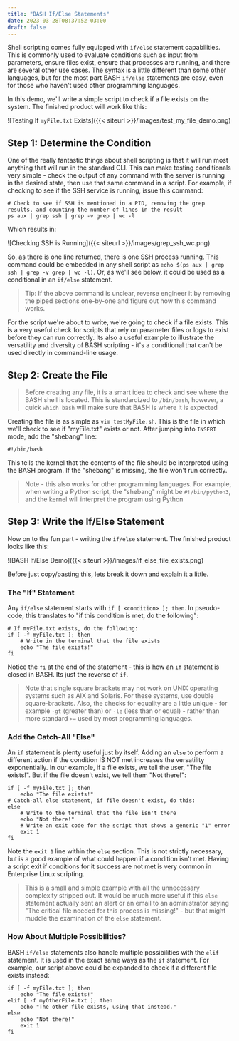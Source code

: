 ```yaml
---
title: "BASH If/Else Statements"
date: 2023-03-28T08:37:52-03:00
draft: false
---
```


Shell scripting comes fully equipped with `if/else` statement capabilities.  This is commonly used to evaluate conditions such as input from parameters, ensure files exist, ensure that processes are running, and there are several other use cases.  The syntax is a little different than some other languages, but for the most part BASH `if/else` statements are easy, even for those who haven't used other programming languages.

In this demo, we'll write a simple script to check if a file exists on the system.  The finished product will work like this:

![Testing If `myFile.txt` Exists]({{< siteurl >}}/images/test_my_file_demo.png)

## Step 1: Determine the Condition
One of the really fantastic things about shell scripting is that it will run most anything that will run in the standard CLI.  This can make testing conditionals very simple - check the output of any command with the server is running in the desired state, then use that same command in a script.  For example, if checking to see if the SSH service is running, issue this command:

``` shell
# Check to see if SSH is mentioned in a PID, removing the grep results, and counting the number of lines in the result
ps aux | grep ssh | grep -v grep | wc -l
```

Which results in:

![Checking SSH is Running]({{< siteurl >}}/images/grep_ssh_wc.png)

So, as there is one line returned, there is one SSH process running.  This command could be embedded in any shell script as `echo $(ps aux | grep ssh | grep -v grep | wc -l)`.  Or, as we'll see below, it could be used as a conditional in an `if/else` statement.

> Tip: If the above command is unclear, reverse engineer it by removing the piped sections one-by-one and figure out how this command works.

For the script we're about to write, we're going to check if a file exists.  This is a very useful check for scripts that rely on parameter files or logs to exist before they can run correctly.  Its also a useful example to illustrate the versatility and diversity of BASH scripting - it's a conditional that can't be used directly in command-line usage.

## Step 2: Create the File

> Before creating any file, it is a smart idea to check and see where the BASH shell is located.  This is standardized to `/bin/bash`, however, a quick `which bash` will make sure that BASH is where it is expected

Creating the file is as simple as `vim testMyFile.sh`.  This is the file in which we'll check to see if "myFile.txt" exists or not.  After jumping into `INSERT` mode, add the "shebang" line:

``` shell
#!/bin/bash
```

This tells the kernel that the contents of the file should be interpreted using the BASH program.  If the "shebang" is missing, the file won't run correctly.

> Note - this also works for other programming languages.  For example, when writing a Python script, the "shebang" might be `#!/bin/python3`, and the kernel will interpret the program using Python

## Step 3: Write the If/Else Statement
Now on to the fun part - writing the `if/else` statement.  The finished product looks like this:

![BASH If/Else Demo]({{< siteurl >}}/images/if_else_file_exists.png)

Before just copy/pasting this, lets break it down and explain it a little.

### The "If" Statement

Any `if/else` statement starts with `if [ <condition> ]; then`.  In pseudo-code, this translates to "if this condition is met, do the following":

``` shell
# If myFile.txt exists, do the following:
if [ -f myFile.txt ]; then
    # Write in the terminal that the file exists
    echo "The file exists!"
fi
```

Notice the `fi` at the end of the statement - this is how an `if` statement is closed in BASH.  Its just the reverse of `if`.

> Note that single square brackets may not work on UNIX operating systems such as AIX and Solaris.  For these systems, use double square-brackets.  Also, the checks for equality are a little unique - for example `-gt` (greater than) or `-le` (less than or equal) - rather than more standard `>=` used by most programming languages.

### Add the Catch-All "Else"

An `if` statement is plenty useful just by itself.  Adding an `else` to perform a different action if the condition IS NOT met increases the versatility exponentially.  In our example, if a file exists, we tell the user, "The file exists!".  But if the file doesn't exist, we tell them "Not there!":

``` shell
if [ -f myFile.txt ]; then
    echo "The file exists!"
# Catch-all else statement, if file doesn't exist, do this:
else
    # Write to the terminal that the file isn't there
    echo "Not there!"
    # Write an exit code for the script that shows a generic "1" error
    exit 1
fi
```

Note the `exit 1` line within the `else` section.  This is not strictly necessary, but is a good example of what could happen if a condition isn't met.  Having a script exit if conditions for it success are not met is very common in Enterprise Linux scripting.

> This is a small and simple example with all the unnecessary complexity stripped out.  It would be much more useful if this `else` statement actually sent an alert or an email to an administrator saying "The critical file needed for this process is missing!" - but that might muddle the examination of the `else` statement.

### How About Multiple Possibilities?

BASH `if/else` statements also handle multiple possibilities with the `elif` statement.  It is used in the exact same ways as the `if` statement.  For example, our script above could be expanded to check if a different file exists instead:

``` shell
if [ -f myFile.txt ]; then
    echo "The file exists!"
elif [ -f myOtherFile.txt ]; then
    echo "The other file exists, using that instead."
else
    echo "Not there!"
    exit 1
fi
```
